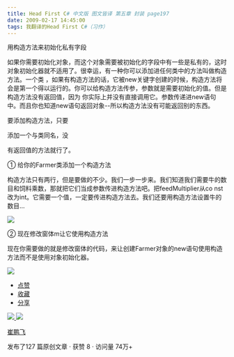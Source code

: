 ```yaml
---
title: Head First C# 中文版 图文皆译 第五章 封装 page197
date: 2009-02-17 14:45:00
tags: 我翻译的Head First C#（习作）
---
```

用构造方法来初始化私有字段

如果你需要初始化对象，而这个对象需要被初始化的字段中有一些是私有的，这时对象初始化器就不适用了。很幸运，有一种你可以添加进任何类中的方法叫做构造方法。一个类
，如果有构造方法的话，它被new关键字创建的时候，构造方法将会是第一个得以运行的。你可以给构造方法传参，参数就是需要初始化的值。但是构造方法没有返回值，因为
你实际上并没有直接调用它。参数传递进new语句中。而且你也知道new语句返回对象--所以构造方法没有可能返回别的东西。

要添加构造方法，只要

添加一个与类同名，没

有返回值的方法就行了。

①  给你的Farmer类添加一个构造方法

构造方法只有两行，但是要做的不少。我们一步一步来。我们知道我们需要牛的数目和饲料乘数，那就把它们当成参数传进构造方法吧。把feedMultiplier从co
nst改为int。它需要一个值，一定要传进构造方法去。我们还要用构造方法设置牛的数目...

![](https://p-blog.csdn.net/images/p_blog_csdn_net/cuipengfei1/EntryImages/20090217/2009-02-17_14-14-07.jpg)

②  现在修改窗体m让它使用构造方法

现在你需要做的就是修改窗体的代码，来让创建Farmer对象的new语句使用构造方法而不是使用对象初始化器。

![](https://p-blog.csdn.net/images/p_blog_csdn_net/cuipengfei1/EntryImages/20090217/2009-02-17_14-33-23.jpg)

  * [ 点赞  ](javascript:;)
  * [ 收藏  ](javascript:;)
  * [ 分享 ](javascript:;)

[ ![](https://profile.csdnimg.cn/5/2/5/3_cuipengfei1)
![](https://g.csdnimg.cn/static/user-reg-year/1x/11.png)
](https://blog.csdn.net/cuipengfei1)

[ 崔鹏飞 ](https://blog.csdn.net/cuipengfei1)

发布了127 篇原创文章  ·  获赞 8  ·  访问量 74万+

